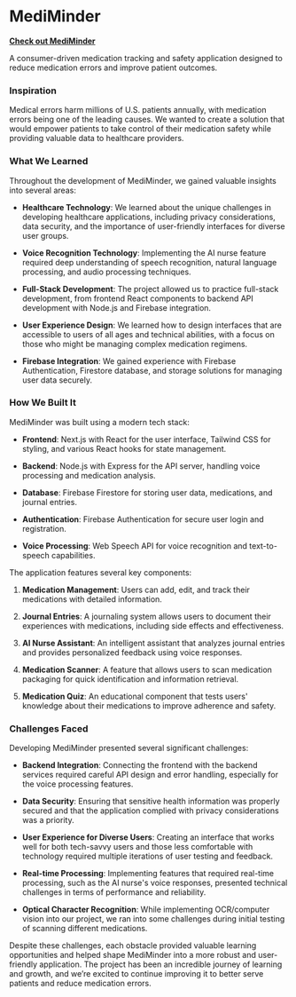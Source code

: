 # MediMinder

[**Check out MediMinder**](https://medi-minder-theta.vercel.app)

A consumer-driven medication tracking and safety application designed to reduce medication errors and improve patient outcomes.

### Inspiration

Medical errors harm millions of U.S. patients annually, with medication errors being one of the leading causes. We wanted to create a solution that would empower patients to take control of their medication safety while providing valuable data to healthcare providers.

### What We Learned

Throughout the development of MediMinder, we gained valuable insights into several areas:

- **Healthcare Technology**: We learned about the unique challenges in developing healthcare applications, including privacy considerations, data security, and the importance of user-friendly interfaces for diverse user groups.

- **Voice Recognition Technology**: Implementing the AI nurse feature required deep understanding of speech recognition, natural language processing, and audio processing techniques.

- **Full-Stack Development**: The project allowed us to practice full-stack development, from frontend React components to backend API development with Node.js and Firebase integration.

- **User Experience Design**: We learned how to design interfaces that are accessible to users of all ages and technical abilities, with a focus on those who might be managing complex medication regimens.

- **Firebase Integration**: We gained experience with Firebase Authentication, Firestore database, and storage solutions for managing user data securely.

### How We Built It

MediMinder was built using a modern tech stack:

- **Frontend**: Next.js with React for the user interface, Tailwind CSS for styling, and various React hooks for state management.

- **Backend**: Node.js with Express for the API server, handling voice processing and medication analysis.

- **Database**: Firebase Firestore for storing user data, medications, and journal entries.

- **Authentication**: Firebase Authentication for secure user login and registration.

- **Voice Processing**: Web Speech API for voice recognition and text-to-speech capabilities.

The application features several key components:

1. **Medication Management**: Users can add, edit, and track their medications with detailed information.

2. **Journal Entries**: A journaling system allows users to document their experiences with medications, including side effects and effectiveness.

3. **AI Nurse Assistant**: An intelligent assistant that analyzes journal entries and provides personalized feedback using voice responses.

4. **Medication Scanner**: A feature that allows users to scan medication packaging for quick identification and information retrieval.

5. **Medication Quiz**: An educational component that tests users' knowledge about their medications to improve adherence and safety.

### Challenges Faced

Developing MediMinder presented several significant challenges:

- **Backend Integration**: Connecting the frontend with the backend services required careful API design and error handling, especially for the voice processing features.

- **Data Security**: Ensuring that sensitive health information was properly secured and that the application complied with privacy considerations was a priority.

- **User Experience for Diverse Users**: Creating an interface that works well for both tech-savvy users and those less comfortable with technology required multiple iterations of user testing and feedback.

- **Real-time Processing**: Implementing features that required real-time processing, such as the AI nurse's voice responses, presented technical challenges in terms of performance and reliability.

- **Optical Character Recognition**: While implementing OCR/computer vision into our project, we ran into some challenges during initial testing of scanning different medications.

Despite these challenges, each obstacle provided valuable learning opportunities and helped shape MediMinder into a more robust and user-friendly application. The project has been an incredible journey of learning and growth, and we’re excited to continue improving it to better serve patients and reduce medication errors.
